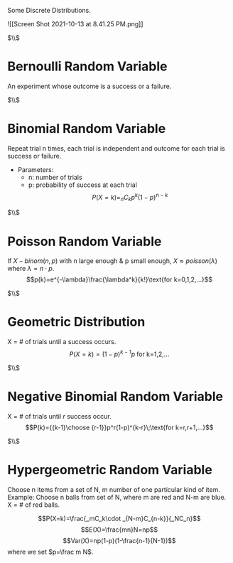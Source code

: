 Some Discrete Distributions.

![[Screen Shot 2021-10-13 at 8.41.25 PM.png]]

$\\$

# Bernoulli Random Variable
An experiment whose outcome is a success or a failure.

$\\$

# Binomial Random Variable
Repeat trial n times, each trial is independent and outcome for each trial is success or failure.
- Parameters:
	- n: number of trials
	- p: probability of success at each trial
$$P(X=k)=_nC_kp^k(1-p)^{n-k}$$

$\\$

# Poisson Random Variable
If $X-binom(n,p)$ with n large enough & p small enough, $X\approx poisson(\lambda)$ where $\lambda=n\cdot p$.
$$p(k)=e^{-\lambda}\frac{\lambda^k}{k!}\text{for k=0,1,2,...}$$

$\\$

# Geometric Distribution
X = # of trials until a success occurs.
$$P(X=k)=(1-p)^{k-1}p\;\text{for k=1,2,...}$$

$\\$

# Negative Binomial Random Variable
X = # of trials until *r* success occur.
$$P(k)={{k-1}\choose {r-1}}p^r(1-p)^{k-r}\;\text{for k=r,r+1,...}$$

$\\$

# Hypergeometric Random Variable
Choose n items from a set of N, m number of one particular kind of item.
Example: Choose n balls from set of N, where m are red and N-m are blue. X = # of red balls.

$$P(X=k)=\frac{_mC_k\cdot _{N-m}C_{n-k}}{_NC_n}$$
$$E(X)=\frac{mn}N=np$$
$$Var(X)=np(1-p)(1-\frac{n-1}{N-1})$$
where we set $p=\frac m N$.